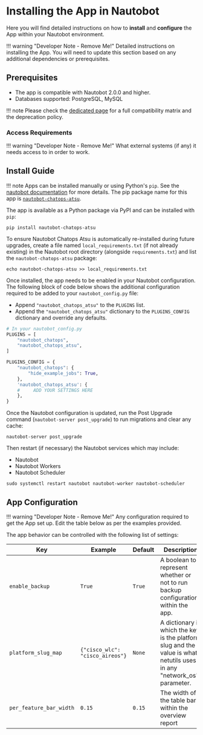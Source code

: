 # Installing the App in Nautobot

Here you will find detailed instructions on how to **install** and **configure** the App within your Nautobot environment.

!!! warning "Developer Note - Remove Me!"
    Detailed instructions on installing the App. You will need to update this section based on any additional dependencies or prerequisites.

## Prerequisites

- The app is compatible with Nautobot 2.0.0 and higher.
- Databases supported: PostgreSQL, MySQL

!!! note
    Please check the [dedicated page](compatibility_matrix.md) for a full compatibility matrix and the deprecation policy.

### Access Requirements

!!! warning "Developer Note - Remove Me!"
    What external systems (if any) it needs access to in order to work.

## Install Guide

!!! note
    Apps can be installed manually or using Python's `pip`. See the [nautobot documentation](https://docs.nautobot.com/projects/core/en/stable/plugins/#install-the-package) for more details. The pip package name for this app is [`nautobot-chatops-atsu`](https://pypi.org/project/nautobot-chatops-atsu/).

The app is available as a Python package via PyPI and can be installed with `pip`:

```shell
pip install nautobot-chatops-atsu
```

To ensure Nautobot Chatops Atsu is automatically re-installed during future upgrades, create a file named `local_requirements.txt` (if not already existing) in the Nautobot root directory (alongside `requirements.txt`) and list the `nautobot-chatops-atsu` package:

```shell
echo nautobot-chatops-atsu >> local_requirements.txt
```

Once installed, the app needs to be enabled in your Nautobot configuration. The following block of code below shows the additional configuration required to be added to your `nautobot_config.py` file:

- Append `"nautobot_chatops_atsu"` to the `PLUGINS` list.
- Append the `"nautobot_chatops_atsu"` dictionary to the `PLUGINS_CONFIG` dictionary and override any defaults.

```python
# In your nautobot_config.py
PLUGINS = [
    "nautobot_chatops",
    "nautobot_chatops_atsu",
]

PLUGINS_CONFIG = {
    "nautobot_chatops": {
        "hide_example_jobs": True,
    },
    'nautobot_chatops_atsu': {
    #     ADD YOUR SETTINGS HERE
    },
}
```

Once the Nautobot configuration is updated, run the Post Upgrade command (`nautobot-server post_upgrade`) to run migrations and clear any cache:

```shell
nautobot-server post_upgrade
```

Then restart (if necessary) the Nautobot services which may include:

- Nautobot
- Nautobot Workers
- Nautobot Scheduler

```shell
sudo systemctl restart nautobot nautobot-worker nautobot-scheduler
```

## App Configuration

!!! warning "Developer Note - Remove Me!"
    Any configuration required to get the App set up. Edit the table below as per the examples provided.

The app behavior can be controlled with the following list of settings:

| Key     | Example | Default | Description                          |
| ------- | ------ | -------- | ------------------------------------- |
| `enable_backup` | `True` | `True` | A boolean to represent whether or not to run backup configurations within the app. |
| `platform_slug_map` | `{"cisco_wlc": "cisco_aireos"}` | `None` | A dictionary in which the key is the platform slug and the value is what netutils uses in any "network_os" parameter. |
| `per_feature_bar_width` | `0.15` | `0.15` | The width of the table bar within the overview report |
